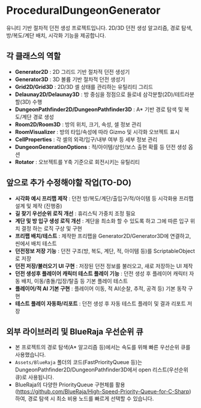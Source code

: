 # ProceduralDungeonGenerator

유니티 기반 절차적 던전 생성 프로젝트입니다. 2D/3D 던전 생성 알고리즘, 경로 탐색, 방/복도/계단 배치, 시각화 기능을 제공합니다.

## 각 클래스의 역할
- **Generator2D** : 2D 그리드 기반 절차적 던전 생성기
- **Generator3D** : 3D 볼륨 기반 절차적 던전 생성기
- **Grid2D/Grid3D** : 2D/3D 셀 상태를 관리하는 유틸리티 그리드
- **Delaunay2D/Delaunay3D** : 방 중심을 정점으로 들로네 삼각분할(2D)/테트라분할(3D) 수행
- **DungeonPathfinder2D/DungeonPathfinder3D** : A* 기반 경로 탐색 및 복도/계단 경로 생성
- **Room2D/Room3D** : 방의 위치, 크기, 속성, 셀 정보 관리
- **RoomVisualizer** : 방의 타입/속성에 따라 Gizmo 및 시각화 오브젝트 표시
- **CellProperties** : 각 셀의 외곽/입구/내부 여부 등 세부 정보 관리
- **DungeonGenerationOptions** : 적/아이템/상인/보스 출현 확률 등 던전 생성 옵션
- **Rotator** : 오브젝트를 Y축 기준으로 회전시키는 유틸리티

## 앞으로 추가 수정해야할 작업(TO-DO)

- **시각화 예시 프리팹 제작** : 던전 방/복도/계단/출입구/적/아이템 등 시각화용 프리팹 설계 및 제작 (진행중)
- **길 찾기 우선순위 로직 개선** : 휴리스틱 가중치 조정 필요
- **계단 및 방 입구 생성 로직 개선** : 계단을 최소화 할 수 있도록 하고 그에 따른 입구 위치 결정 하는 로직 구상 및 구현
- **프리팹 배치/테스트** : 제작한 프리팹을 Generator2D/Generator3D에 연결하고, 씬에서 배치 테스트
- **던전정보 저장 기능** : 던전 구조(방, 복도, 계단, 적, 아이템 등)를 ScriptableObject로 저장
- **던전 저장/불러오기 UI 구현** : 저장된 던전 정보를 불러오고, 새로 저장하는 UI 제작
- **던전 생성후 플레이어 캐릭터 테스트 플레이 기능** : 던전 생성 후 플레이어 캐릭터 자동 배치, 이동/충돌/입장/탈출 등 기본 플레이 테스트
- **플레이어/적 AI 기본 구현** : 플레이어 이동, 적 AI(순찰, 추적, 공격 등) 기본 동작 구현
- **테스트 플레이 자동화/리포트** : 던전 생성 후 자동 테스트 플레이 및 결과 리포트 저장

## 외부 라이브러리 및 BlueRaja 우선순위 큐
- 본 프로젝트의 경로 탐색(A* 알고리즘 등)에서는 속도를 위해 빠른 우선순위 큐를 사용했습니다.
- `Assets/BlueRaja` 폴더의 코드(FastPriorityQueue 등)는 DungeonPathfinder2D/DungeonPathfinder3D에서 open 리스트(우선순위 큐)로 사용됩니다.
- BlueRaja의 다양한 PriorityQueue 구현체를 활용(https://github.com/BlueRaja/High-Speed-Priority-Queue-for-C-Sharp)하여, 경로 탐색 시 최소 비용 노드를 빠르게 선택할 수 있습니다.